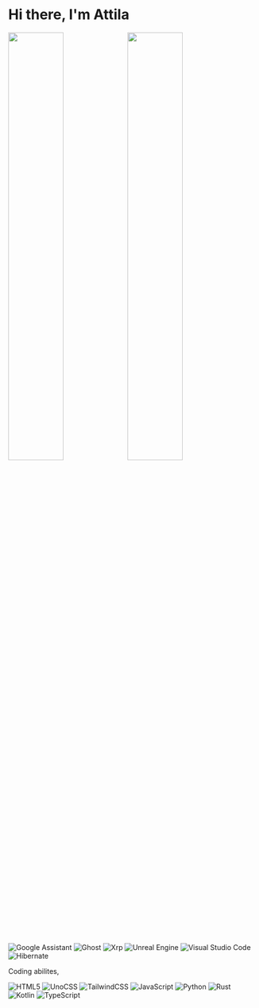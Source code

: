 # Hi there, I'm Attila 
<img align="left" width="47%" src="https://github-readme-stats.vercel.app/api?username=dhm-ak&show_icons=true&theme=radical" />
<img align="left" width="47%" src="https://github-readme-stats.vercel.app/api/top-langs/?username=dhm-ak&layout=compact&theme=radical" />

</br>

![Google Assistant](https://img.shields.io/badge/google%20assistant-4285F4?style=for-the-badge&logo=google%20assistant&logoColor=black)
![Ghost](https://img.shields.io/badge/ghost-000?style=for-the-badge&logo=ghost&logoColor=%23F7DF1E)
![Xrp](https://img.shields.io/badge/Xrp-black?style=for-the-badge&logo=xrp&logoColor=white)
![Unreal Engine](https://img.shields.io/badge/unrealengine-%23313131.svg?style=for-the-badge&logo=unrealengine&logoColor=white)
![Visual Studio Code](https://img.shields.io/badge/Visual%20Studio%20Code-0078d7.svg?style=for-the-badge&logo=visual-studio-code&logoColor=white)
![Hibernate](https://img.shields.io/badge/Hibernate-59666C?style=for-the-badge&logo=Hibernate&logoColor=white)

Coding abilites,

![HTML5](https://img.shields.io/badge/html5-%23E34F26.svg?style=for-the-badge&logo=html5&logoColor=white)
![UnoCSS](https://img.shields.io/badge/unocss-333333.svg?style=for-the-badge&logo=unocss&logoColor=white)
![TailwindCSS](https://img.shields.io/badge/tailwindcss-%2338B2AC.svg?style=for-the-badge&logo=tailwind-css&logoColor=white)
![JavaScript](https://img.shields.io/badge/javascript-%23323330.svg?style=for-the-badge&logo=javascript&logoColor=%23F7DF1E)
![Python](https://img.shields.io/badge/python-3670A0?style=for-the-badge&logo=python&logoColor=ffdd54)
![Rust](https://img.shields.io/badge/rust-%23000000.svg?style=for-the-badge&logo=rust&logoColor=white)
![Kotlin](https://img.shields.io/badge/kotlin-%237F52FF.svg?style=for-the-badge&logo=kotlin&logoColor=white)
![TypeScript](https://img.shields.io/badge/typescript-%23007ACC.svg?style=for-the-badge&logo=typescript&logoColor=white)



